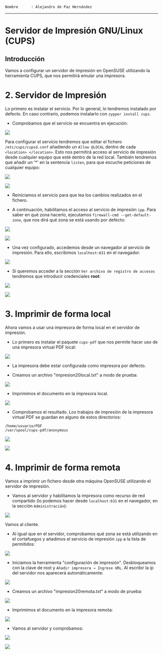 ```
Nombre      : Alejandro de Paz Hernández
```

---


# Servidor de Impresión GNU/Linux (CUPS)

## Introducción

Vamos a configurar un servidor de impresión en OpenSUSE utilizando la herramienta CUPS, que nos permitirá emular una impresora.

# 2. Servidor de Impresión

Lo primero es instalar el servicio. Por lo general, lo tendremos instalado por defecto. En caso contrario, podemos instalarlo con `zypper install cups`.  

* Comprobamos que el servicio se encuentra en ejecución:

![](img/1.png)

Para configurar el servicio tendremos que editar el fichero `/etc/cups/cupsd.conf` añadiendo un `Allow @LOCAL` dentro de cada `<location> </location>`. Esto nos permitirá acceso al servicio de impresión desde cualquier equipo que esté dentro de la red local. También tendremos que añadir un '*' en la sentencia `listen`, para que escuche peticiones de cualquier equipo:

![](img/2.png)

![](img/32.png)

* Reiniciamos el servicio para que lea los cambios realizados en el fichero.

* A continuación, habilitamos el acceso al servicio de impresión `ipp`. Para saber en qué zona hacerlo, ejecutamos `firewall-cmd --get-default-zone`, que nos dirá qué zona se está usando por defecto:

![](img/4.png)

![](img/33.png)

* Una vez configurado, accedemos desde un navegador al servicio de impresión. Para ello, escribimos `localhost:631` en el navegador:

![](img/6.png)

* Si queremos acceder a la sección `Ver archivo de registro de accesos` tendremos que introducir credenciales **root**:

![](img/7.png)

![](img/8.png)

# 3. Imprimir de forma local

Ahora vamos a usar una impresora de forma local en el servidor de impresión.

* Lo primero es instalar el paquete `cups-pdf` que nos permite hacer uso de una impresora virtual PDF local:

![](img/9.png)

* La impresora debe estar configurada como impresora por defecto.

* Creamos un archivo "impresion20local.txt" a modo de prueba:

![](img/10.png)

* Imprimimos el documento en la impresora local.

![](img/11.png)

* Comprobamos el resultado. Los trabajos de impresión de la impresora virtual PDF se guardan en alguno de estos directorios:

```
/home/usuario/PDF
/var/spool/cups-pdf/anonymous
```

![](img/12.png)

![](img/13.png)

# 4. Imprimir de forma remota

Vamos a imprimir un fichero desde otra máquina OpenSUSE utilizando el servidor de impresión.

* Vamos al servidor y habilitamos la impresora como recurso de red compartido (lo podemos hacer desde `localhost:631` en el navegador, en la sección `Administración`):

![](img/23.png)


Vamos al cliente.

* Al igual que en el servidor, comprobamos qué zona se está utilizando en el cortafuegos y añadimos el servicio de impresión `ipp` a la lista de permitidos:

![](img/25.png)

* Iniciamos la herramienta "configuración de impresión". Desbloqueamos con la clave de root y `Añadir impresora → Ingrese URL`. Al escribir la ip del servidor nos aparecerá automáticamente:

![](img/31.png)

* Creamos un archivo "impresion20remota.txt" a modo de prueba:

![](img/18.png)

* Imprimimos el documento en la impresora remota:

![](img/28.png)

* Vamos al servidor y comprobamos:

![](img/29.png)

![](img/30.png)


